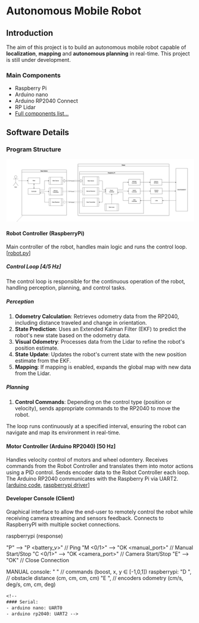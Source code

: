# Autonomous Mobile Robot
<!-- [manual interface](./img/manual_interface.png) -->
## Introduction
The aim of this project is to build an autonomous mobile robot capable of **localization**, **mapping** and **autonomous planning** in real-time.
This project is still under development.

### Main Components
- Raspberry Pi 
- Arduino nano
- Arduino RP2040 Connect
- RP Lidar
- [Full components list...](docs/compnents_list.md)

## Software Details
### Program Structure
![program structure](./img/main_structure.png)


#### Robot Controller  (RaspberryPi)
Main controller of the robot, handles main logic and runs the control loop.  
[[robot.py](src/raspberry_pi/robot/robot.py)]

##### Control Loop [4/5 Hz]
The control loop is responsible for the continuous operation of the robot, handling perception, planning, and control tasks.

##### Perception
1. **Odometry Calculation**: Retrieves odometry data from the RP2040, including distance traveled and change in orientation.
2. **State Prediction**: Uses an Extended Kalman Filter (EKF) to predict the robot's new state based on the odometry data.
3. **Visual Odometry**: Processes data from the Lidar to refine the robot's position estimate.
4. **State Update**: Updates the robot's current state with the new position estimate from the EKF.
5. **Mapping**: If mapping is enabled, expands the global map with new data from the Lidar.

##### Planning
1. **Control Commands**: Depending on the control type (position or velocity), sends appropriate commands to the RP2040 to move the robot.

The loop runs continuously at a specified interval, ensuring the robot can navigate and map its environment in real-time.


#### Motor Controller (Arduino RP2040) [50 Hz]
Handles velocity control of motors and wheel odomtery.
Receives commands from the Robot Controller and translates them into motor actions using a PID control.
Sends encoder data to the Robot Controller each loop.
The Arduino RP2040 communicates with the Raspberry Pi via UART2.
[[arduino code](src/arduino_rp2040/main.ino),  [raspberrypi driver](src/raspberrypi/rp2040.py)]


<!-- #### Motor Controller (Arduino Nano)

[[arduino code](src/nano/main.ino),  [raspberrypi driver](src/raspberrypi/nano.py)]
```
NANO LOOP (50Hz):
- read from serial
- set motor powers
``` -->
#### Developer Console (Client)
Graphical interface to allow the end-user to remotely control the robot while receiving camera streaming and sensors feedback.
Connects to RaspberryPI with multiple socket connections.


<!-- ### Interfaces & Connections

#### Sockets (DevConsole <-> RaspberryPI):
- main: TCP (req/res)
- manual: UDP (bidirect)
- camera: UDP (monodirect)
```
MAIN
console (request) -->  raspberrypi (response)
"P"          -->    "P <battery_v>"             // Ping
"M <0/1>"    -->    "OK <manual_port>"          // Manual Start/Stop
"C <0/1>"    -->    "OK <camera_port>"          // Camera Start/Stop
"E"          -->    "OK"                        // Close Connection

MANUAL
console: "<boost> <x> <y>"                   // commands (boost, x, y ∈ [-1,0,1])
raspberrypi: "D <fl> <fr> <rl> <rr>",        // obstacle distance (cm, cm, cm, cm)
             "E <vx> <vt> <x> <y> <theta>",  // encoders odometry (cm/s, deg/s, cm, cm, deg)
``` -->
<!-- 
#### Serial:
- arduino nano: UART0
- arduino rp2040: UART2 -->






